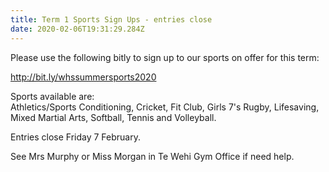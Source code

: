 ```yaml
---
title: Term 1 Sports Sign Ups - entries close
date: 2020-02-06T19:31:29.284Z
---
```

Please use the following bitly to sign up to our sports on offer for this term:

http://bit.ly/whssummersports2020

Sports available are:  
Athletics/Sports Conditioning, Cricket, Fit Club, Girls 7's Rugby, Lifesaving, Mixed Martial Arts, Softball, Tennis and Volleyball.

Entries close Friday 7 February.  

See Mrs Murphy or Miss Morgan in Te Wehi Gym Office if need help.
